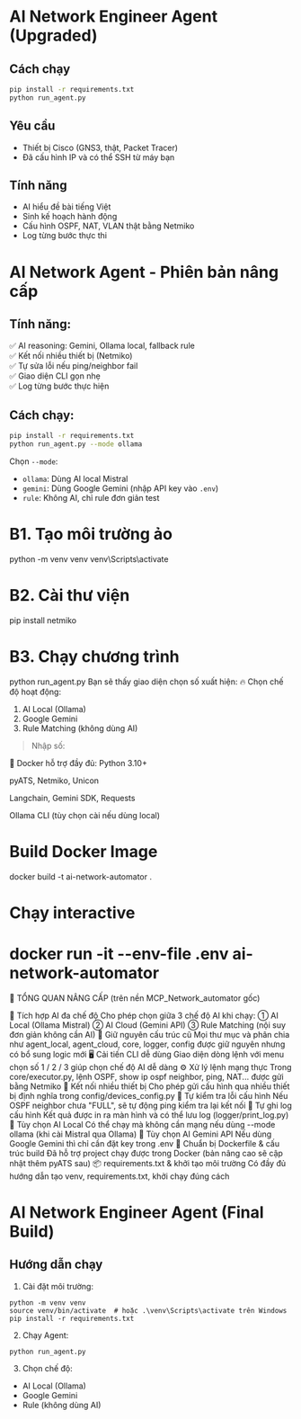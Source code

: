 # AI Network Engineer Agent (Upgraded)

## Cách chạy

```bash
pip install -r requirements.txt
python run_agent.py
```

## Yêu cầu
- Thiết bị Cisco (GNS3, thật, Packet Tracer)
- Đã cấu hình IP và có thể SSH từ máy bạn

## Tính năng
- AI hiểu đề bài tiếng Việt
- Sinh kế hoạch hành động
- Cấu hình OSPF, NAT, VLAN thật bằng Netmiko
- Log từng bước thực thi

# AI Network Agent - Phiên bản nâng cấp

## Tính năng:
✅ AI reasoning: Gemini, Ollama local, fallback rule  
✅ Kết nối nhiều thiết bị (Netmiko)  
✅ Tự sửa lỗi nếu ping/neighbor fail  
✅ Giao diện CLI gọn nhẹ  
✅ Log từng bước thực hiện

## Cách chạy:
```bash
pip install -r requirements.txt
python run_agent.py --mode ollama
```
Chọn `--mode`:
- `ollama`: Dùng AI local Mistral
- `gemini`: Dùng Google Gemini (nhập API key vào `.env`)
- `rule`: Không AI, chỉ rule đơn giản
test
# B1. Tạo môi trường ảo
python -m venv venv
venv\Scripts\activate

# B2. Cài thư viện
pip install netmiko

# B3. Chạy chương trình
python run_agent.py
Bạn sẽ thấy giao diện chọn số xuất hiện:
🔥 Chọn chế độ hoạt động:
1. AI Local (Ollama)
2. Google Gemini
3. Rule Matching (không dùng AI)
> Nhập số:


🐳 Docker hỗ trợ đầy đủ:
Python 3.10+

pyATS, Netmiko, Unicon

Langchain, Gemini SDK, Requests

Ollama CLI (tùy chọn cài nếu dùng local)
# Build Docker Image
docker build -t ai-network-automator .

# Chạy interactive
docker run -it --env-file .env ai-network-automator
============================================================================================
🚀 TỔNG QUAN NÂNG CẤP (trên nền MCP_Network_automator gốc)


🧠 Tích hợp AI đa chế độ	Cho phép chọn giữa 3 chế độ AI khi chạy:
① AI Local (Ollama Mistral)
② AI Cloud (Gemini API)
③ Rule Matching (nội suy đơn giản không cần AI)
🧱 Giữ nguyên cấu trúc cũ	Mọi thư mục và phân chia như agent_local, agent_cloud, core, logger, config được giữ nguyên nhưng có bổ sung logic mới
🖥️ Cải tiến CLI dễ dùng	Giao diện dòng lệnh với menu chọn số 1 / 2 / 3 giúp chọn chế độ AI dễ dàng
⚙️ Xử lý lệnh mạng thực	Trong core/executor.py, lệnh OSPF, show ip ospf neighbor, ping, NAT... được gửi bằng Netmiko
📡 Kết nối nhiều thiết bị	Cho phép gửi cấu hình qua nhiều thiết bị định nghĩa trong config/devices_config.py
🧪 Tự kiểm tra lỗi cấu hình	Nếu OSPF neighbor chưa "FULL", sẽ tự động ping kiểm tra lại kết nối
📁 Tự ghi log cấu hình	Kết quả được in ra màn hình và có thể lưu log (logger/print_log.py)
🧩 Tùy chọn AI Local	Có thể chạy mà không cần mạng nếu dùng --mode ollama (khi cài Mistral qua Ollama)
🔐 Tùy chọn AI Gemini API	Nếu dùng Google Gemini thì chỉ cần đặt key trong .env
🐳 Chuẩn bị Dockerfile & cấu trúc build	Đã hỗ trợ project chạy được trong Docker (bản nâng cao sẽ cập nhật thêm pyATS sau)
📦 requirements.txt & khởi tạo môi trường	Có đầy đủ hướng dẫn tạo venv, requirements.txt, khởi chạy đúng cách
# AI Network Engineer Agent (Final Build)

## Hướng dẫn chạy

1. Cài đặt môi trường:
```
python -m venv venv
source venv/bin/activate  # hoặc .\venv\Scripts\activate trên Windows
pip install -r requirements.txt
```

2. Chạy Agent:
```
python run_agent.py
```

3. Chọn chế độ:
- AI Local (Ollama)
- Google Gemini
- Rule (không dùng AI)
